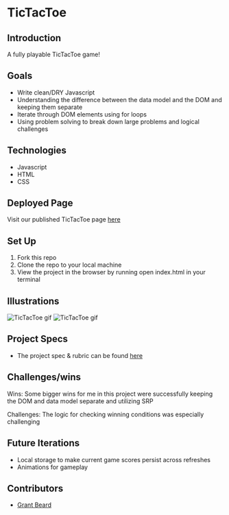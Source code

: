 # TicTacToe

## Introduction

A fully playable TicTacToe game!

## Goals

- Write clean/DRY Javascript
- Understanding the difference between the data model and the DOM and keeping them separate
- Iterate through DOM elements using for loops
- Using problem solving to break down large problems and logical challenges

## Technologies

- Javascript
- HTML
- CSS

## Deployed Page

Visit our published TicTacToe page [here](https://grantxbeard.github.io/tic-tac-toe/)

## Set Up

1. Fork this repo
2. Clone the repo to your local machine
3. View the project in the browser by running open index.html in your terminal

## Illustrations

![TicTacToe gif](https://media4.giphy.com/media/1ZHEbbJyCcpcskfKmi/giphy.gif)
![TicTacToe gif](https://media2.giphy.com/media/j5ymGM75s0PzZ0UynS/giphy.gif?cid=790b761115519587070939fc160c947f288cf0694fab4090&rid=giphy.gif&ct=g)

## Project Specs

- The project spec & rubric can be found [here](https://frontend.turing.edu/projects/module-1/tic-tac-toe-solo-v2.html)

## Challenges/wins

Wins: Some bigger wins for me in this project were successfully keeping the DOM and data model separate and utilizing SRP

Challenges: The logic for checking winning conditions was especially challenging

## Future Iterations

- Local storage to make current game scores persist across refreshes
- Animations for gameplay

## Contributors

- [Grant Beard](https://github.com/GrantXBeard)
